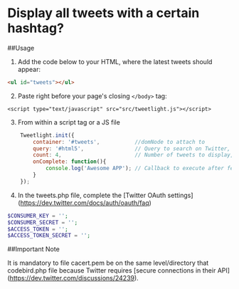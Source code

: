 Display all tweets with a certain hashtag?
==========

##Usage
1. Add the code below to your HTML, where the latest tweets should appear:
```html
<ul id="tweets"></ul>
```

2. Paste right before your page's closing `</body>` tag:
```console
<script type="text/javascript" src="src/tweetlight.js"></script>
```

3. From within a script tag or a JS file
```javascript   
    Tweetlight.init({
        container: '#tweets',           //domNode to attach to
        query: '#html5',                // Query to search on Twitter, default 'twitter'
        count: 4,                       // Number of tweets to display, default 15
        onComplete: function(){
            console.log('Awesome APP'); // Callback to execute after fetch tweets
        }
    });
```

4. In the tweets.php file, complete the [Twitter OAuth settings] (https://dev.twitter.com/docs/auth/oauth/faq)
```php
$CONSUMER_KEY = '';
$CONSUMER_SECRET = '';
$ACCESS_TOKEN = '';
$ACCESS_TOKEN_SECRET = '';
```

##Important Note

It is mandatory to file cacert.pem be on the same level/directory that codebird.php file because Twitter requires [secure connections in their API] (https://dev.twitter.com/discussions/24239).
